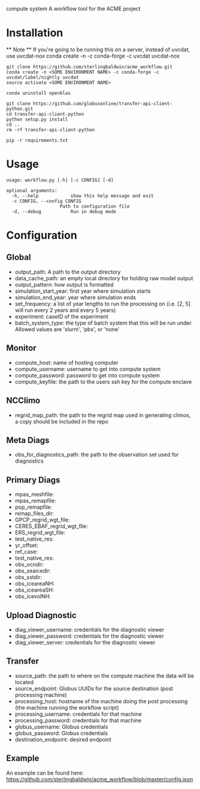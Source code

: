 compute system
A workflow tool for the ACME project

# Installation

** Note ** 
If you're going to be running this on a server, instead of uvcdat, use uvcdat-nox
        conda create -n <SOME ENVIRONMENT NAME> -c conda-forge -c uvcdat uvcdat-nox



    git clone https://github.com/sterlingbaldwin/acme_workflow.git
    conda create -n <SOME ENVIRONMENT NAME> -c conda-forge -c uvcdat/label/nightly uvcdat
    source activate <SOME ENVIRONMENT NAME>

    conda uninstall openblas

    git clone https://github.com/globusonline/transfer-api-client-python.git
    cd transfer-api-client-python
    python setup.py install
    cd ..
    rm -rf transfer-api-client-python

    pip -r requirements.txt

# Usage

    usage: workflow.py [-h] [-c CONFIG] [-d]

    optional arguments:
      -h, --help            show this help message and exit
      -c CONFIG, --config CONFIG
                        Path to configuration file
      -d, --debug           Run in debug mode

# Configuration
## Global
* output_path: A path to the output directory
* data_cache_path: an empty local directory for holding raw model output
* output_pattern: how output is formatted
* simulation_start_year: first year where simulation starts
* simulation_end_year: year where simulation ends
* set_frequency: a list of year lengths to run the processing on (i.e. [2, 5] will run every 2 years and every 5 years)
* experiment: caseID of the experiment
* batch_system_type: the type of batch system that this will be run under. Allowed values are 'slurm', 'pbs', or 'none'

## Monitor
* compute_host: name of hosting computer
* compute_username: username to get into compute system
* compute_password: password to get into compute system
* compute_keyfile: the path to the users ssh key for the compute enclave

## NCClimo
* regrid_map_path: the path to the regrid map used in generating climos, a copy should be included in the repo

## Meta Diags
* obs_for_diagnostics_path: the path to the observation set used for diagnostics

## Primary Diags
* mpas_meshfile:
* mpas_remapfile:
* pop_remapfile:
* remap_files_dir:
* GPCP_regrid_wgt_file:
* CERES_EBAF_regrid_wgt_file:
* ERS_regrid_wgt_file:
* test_native_res:
* yr_offset:
* ref_case:
* test_native_res:
* obs_ocndir:
* obs_seaicedir:
* obs_sstdir:
* obs_iceareaNH:
* obs_iceareaSH:
* obs_icevolNH:

## Upload Diagnostic
* diag_viewer_username: credentials for the diagnostic viewer
* diag_viewer_password: credentials for the diagnostic viewer
* diag_viewer_server: credentials for the diagnostic viewer

## Transfer
* source_path: the path to where on the compute machine the data will be located
* source_endpoint: Globus UUIDs for the source destination (post processing machine)
* processing_host: hostname of the machine doing the post processing (the machine running the workflow script)
* processing_username: credentials for that machine
* processing_password: credentials for that machine
* globus_username: Globus credentials
* globus_password: Globus credentials
* destination_endpoint: desired endpoint


## Example
An example can be found here:  https://github.com/sterlingbaldwin/acme_workflow/blob/master/config.json

